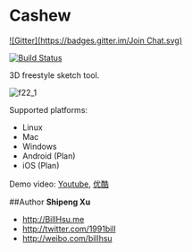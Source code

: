 Cashew
========

[![Gitter](https://badges.gitter.im/Join Chat.svg)](https://gitter.im/billhsu/cashew?utm_source=badge&utm_medium=badge&utm_campaign=pr-badge&utm_content=badge)

[![Build Status](https://travis-ci.org/billhsu/cashew.png)](https://travis-ci.org/billhsu/cashew)

3D freestyle sketch tool.

![f22_1](https://github.com/billhsu/cashew/raw/master/doc/f22_1.png)


Supported platforms:
 * Linux
 * Mac
 * Windows
 * Android (Plan)
 * iOS     (Plan)
 

Demo video: [Youtube](https://www.youtube.com/watch?v=LXAcakVGCuI),  [优酷](http://v.youku.com/v_show/id_XNjY1ODY2MjY4.html)


##Author
**Shipeng Xu**

+ http://BillHsu.me
+ http://twitter.com/1991bill
+ http://weibo.com/billhsu
